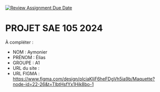 [![Review Assignment Due Date](https://classroom.github.com/assets/deadline-readme-button-22041afd0340ce965d47ae6ef1cefeee28c7c493a6346c4f15d667ab976d596c.svg)](https://classroom.github.com/a/tqlspz30)
# PROJET SAE 105 2024

À compléter :

- NOM : Aymonier
- PRÉNOM : Élias
- GROUPE :  A1
- URL du site :
- URL FIGMA : https://www.figma.com/design/plciaKIjF6heFDgVh5ia9b/Maquette?node-id=22-26&t=TlbtHsfYx1Hik8bo-1
